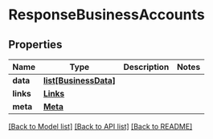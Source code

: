 # ResponseBusinessAccounts

## Properties
Name | Type | Description | Notes
------------ | ------------- | ------------- | -------------
**data** | [**list[BusinessData]**](BusinessData.md) |  | 
**links** | [**Links**](Links.md) |  | 
**meta** | [**Meta**](Meta.md) |  | 

[[Back to Model list]](../README.md#documentation-for-models) [[Back to API list]](../README.md#documentation-for-api-endpoints) [[Back to README]](../README.md)

